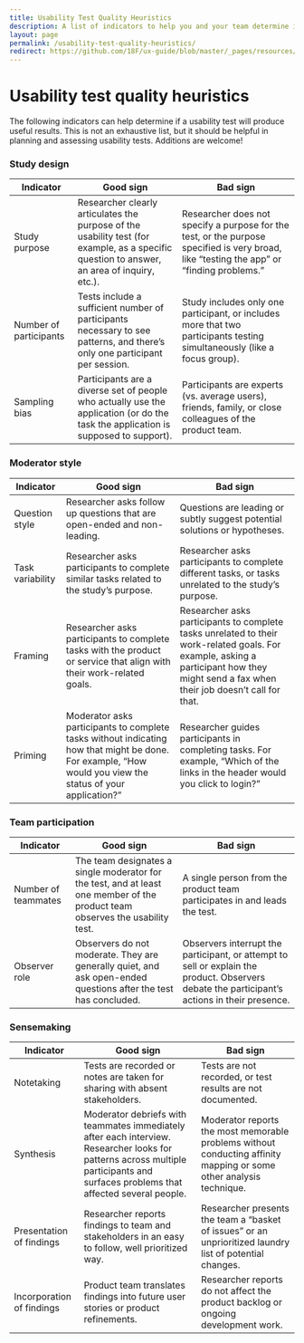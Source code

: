 ```yaml
---
title: Usability Test Quality Heuristics
description: A list of indicators to help you and your team determine if your usability test will produce useful results.
layout: page
permalink: /usability-test-quality-heuristics/
redirect: https://github.com/18F/ux-guide/blob/master/_pages/resources/usability-test-quality-heuristics.md
---
```


# Usability test quality heuristics

The following indicators can help determine if a usability test will produce useful results.
This is not an exhaustive list, but it should be helpful in planning and assessing usability tests. Additions are welcome!

### Study design
| Indicator | Good sign | Bad sign |
|--|--|--|
| Study purpose | Researcher clearly articulates the purpose of the usability test (for example, as a specific question to answer, an area of inquiry, etc.). | Researcher does not specify a purpose for the test, or the purpose specified is very broad, like “testing the app” or “finding problems.” |
| Number of participants | Tests include a sufficient number of participants necessary to see patterns, and there’s only one participant per session. | Study includes only one participant, or includes more that two participants testing simultaneously (like a focus group). |
| Sampling bias | Participants are a diverse set of people who actually use the application (or do the task the application is supposed to support). | Participants are experts (vs. average users), friends, family, or close colleagues of the product team.|

### Moderator style
| Indicator | Good sign | Bad sign |
|--|--|--|
| Question style | Researcher asks follow up questions that are open-ended and non-leading. | Questions are leading or subtly suggest potential solutions or hypotheses. |
| Task variability | Researcher asks participants to complete similar tasks related to the study’s purpose. | Researcher asks participants to complete different tasks, or tasks unrelated to the study’s purpose. |
| Framing | Researcher asks participants to complete tasks with the product or service that align with their work-related goals. | Researcher asks participants to complete tasks unrelated to their work-related goals. For example, asking a participant how they might send a fax when their job doesn’t call for that. |
| Priming | Moderator asks participants to complete tasks without indicating how that might be done. For example, “How would you view the status of your application?” | Researcher guides participants in completing tasks. For example, “Which of the links in the header would you click to login?” |

### Team participation
| Indicator | Good sign | Bad sign |
|--|--|--|
| Number of teammates | The team designates a single moderator for the test, and at least one member of the product team observes the usability test. | A single person from the product team participates in and leads the test. |
| Observer role | Observers do not moderate. They are generally quiet, and ask open-ended questions after the test has concluded. | Observers interrupt the participant, or attempt to sell or explain the product. Observers debate the participant’s actions in their presence. |

### Sensemaking
| Indicator | Good sign | Bad sign |
|--|--|--|
| Notetaking | Tests are recorded or notes are taken for sharing with absent stakeholders. | Tests are not recorded, or test results are not documented. |
| Synthesis | Moderator debriefs with teammates immediately after each interview. Researcher looks for patterns across multiple participants and surfaces problems that affected several people. | Moderator reports the most memorable problems without conducting affinity mapping or some other analysis technique. |
| Presentation of findings | Researcher reports findings to team and stakeholders in an easy to follow, well prioritized way. | Researcher presents the team a “basket of issues” or an unprioritized laundry list of potential changes. |
| Incorporation of findings | Product team translates findings into future user stories or product refinements. | Researcher reports do not affect the product backlog or ongoing development work. |
